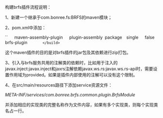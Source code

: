 构建brfs插件流程说明：

1、新建一个继承于com.bonree.fs:BRFS的maven模块；

2、pom.xml中添加：

``<build>`
		`<plugins>`
			`<plugin>`
				`<artifactId>maven-assembly-plugin</artifactId>`
				`<executions>`
					`<execution>`
						`<id>plugin-assembly</id>`
						`<phase>package</phase>`
						`<goals>`
							`<goal>single</goal>`
						`</goals>`
						`<configuration>`
							`<appendAssemblyId>false</appendAssemblyId>`
							`<descriptorRefs>`
								`<descriptorRef>brfs-plugin</descriptorRef>`
							`</descriptorRefs>`
						`</configuration>`
					`</execution>`
				`</executions>`
			`</plugin>`
		`</plugins>`
	</build>`

这个maven插件的目的是对brfs插件的jar包及其依赖进行zip打包。

3、引入与brfs服务共用的注解类的依赖时，比如用于注入的javax.inject:javax.inject和jaxrs注解依赖javax.ws.rs:javax.ws.rs-api时，需要设置作用域为provided。如果是插件内部使用的注解可以没有这个限制。

4、在src/main/resources路径下添加service资源文件：

*META-INF/services/com.bonree.brfs.common.plugin.BrfsModule*

并添加相应的实现类的完整名称作为文件内容，如果有多个实现类，则每个实现类名占一行。